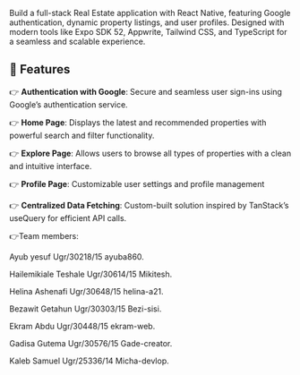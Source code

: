 Build a full-stack Real Estate application with React Native, featuring Google authentication, dynamic property listings, and user profiles. Designed with modern tools like Expo SDK 52, Appwrite, Tailwind CSS, and TypeScript for a seamless and scalable experience.

## <a name="features">🔋 Features</a>

👉 **Authentication with Google**: Secure and seamless user sign-ins using Google’s authentication service.

👉 **Home Page**: Displays the latest and recommended properties with powerful search and filter functionality.

👉 **Explore Page**: Allows users to browse all types of properties with a clean and intuitive interface.

<!-- 👉 **Property Details Page**: Provides comprehensive information about individual properties, including images and key details. -->

👉 **Profile Page**: Customizable user settings and profile management

👉 **Centralized Data Fetching**: Custom-built solution inspired by TanStack’s useQuery for efficient API calls.

👉Team members: 

Ayub yesuf                         Ugr/30218/15        ayuba860. 

Hailemikiale Teshale        Ugr/30614/15        Mikitesh.

Helina Ashenafi                 Ugr/30648/15        helina-a21.

Bezawit Getahun               Ugr/30303/15        Bezi-sisi.

Ekram Abdu                        Ugr/30448/15        ekram-web.

Gadisa Gutema                  Ugr/30576/15         Gade-creator. 

Kaleb Samuel                     Ugr/25336/14        Micha-devlop.
